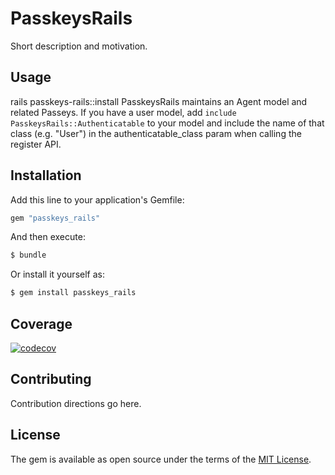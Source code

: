 # PasskeysRails
Short description and motivation.

## Usage
rails passkeys-rails::install
PasskeysRails maintains an Agent model and related Passeys.  If you have a user model, add `include PasskeysRails::Authenticatable` to your model and include the name of that class (e.g. "User") in the authenticatable_class param when calling the register API.

## Installation
Add this line to your application's Gemfile:

```ruby
gem "passkeys_rails"
```

And then execute:
```bash
$ bundle
```

Or install it yourself as:
```bash
$ gem install passkeys_rails
```

## Coverage
[![codecov](https://codecov.io/gh/alliedcode/passkeys-rails/branch/main/graph/badge.svg?token=UHSNJDUL21)](https://codecov.io/gh/alliedcode/passkeys-rails)

## Contributing
Contribution directions go here.

## License
The gem is available as open source under the terms of the [MIT License](https://opensource.org/licenses/MIT).

